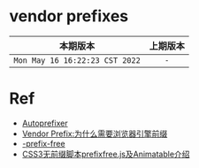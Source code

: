 # vendor prefixes

|本期版本| 上期版本
|:---:|:---:
`Mon May 16 16:22:23 CST 2022` | `-`


# Ref

* [Autoprefixer](https://github.com/postcss/autoprefixer)
* [Vendor Prefix:为什么需要浏览器引擎前缀](https://www.webhek.com/post/vendor-prefixes.html)
* [-prefix-free](https://github.com/LeaVerou/prefixfree)
* [CSS3无前缀脚本prefixfree.js及Animatable介绍](https://www.zhangxinxu.com/wordpress/2011/11/css3-prefixfree-js-animatable/)